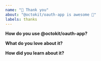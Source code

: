 ```yaml
---
name: "💝 Thank you"
about: "@octokit/oauth-app is awesome 🙌"
labels: thanks
---
```


<!-- Please replace all placeholders such as this below -->

**How do you use @octokit/oauth-app?**

<!-- Please share how you use @octokit/oauth-app. What are your use cases? -->

**What do you love about it?**

<!-- Thanks for the kind words 🤗 -->

**How did you learn about it?**

<!-- Just curious -->
